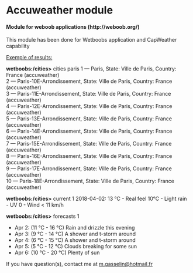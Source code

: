 <h1> Accuweather module </h1>
<h4> Module for weboob applications (http://weboob.org/)</h4>
This module has been done for Wetboobs application and CapWeather capability

<U>Exemple of results:</U>

<b>wetboobs:/cities></b> cities paris
 1 — Paris, State: Ville de Paris, Country: France (accuweather)<br>
 2 — Paris-10E-Arrondissement, State: Ville de Paris, Country: France (accuweather)<br>
 3 — Paris-11E-Arrondissement, State: Ville de Paris, Country: France (accuweather)<br>
 4 — Paris-12E-Arrondissement, State: Ville de Paris, Country: France (accuweather)<br>
 5 — Paris-13E-Arrondissement, State: Ville de Paris, Country: France (accuweather)<br>
 6 — Paris-14E-Arrondissement, State: Ville de Paris, Country: France (accuweather)<br>
 7 — Paris-15E-Arrondissement, State: Ville de Paris, Country: France (accuweather)<br>
 8 — Paris-16E-Arrondissement, State: Ville de Paris, Country: France (accuweather)<br>
 9 — Paris-17E-Arrondissement, State: Ville de Paris, Country: France (accuweather)<br>
10 — Paris-18E-Arrondissement, State: Ville de Paris, Country: France (accuweather)

<b>wetboobs:/cities></b> current 1
2018-04-02: 13 °C - Real feel 10°C - Light rain - UV 0 - Wind < 11 km/h


<b>wetboobs:/cities></b> forecasts 1
* Apr 2:          (11 °C - 16 °C) Rain and drizzle this evening
* Apr 3:          (9 °C - 14 °C) A shower and t-storm around
* Apr 4:          (6 °C - 15 °C) A shower and t-storm around
* Apr 5:          (5 °C - 12 °C) Clouds breaking for some sun
* Apr 6:          (10 °C - 20 °C) Plenty of sun


If you have question(s), contact me at m.gasselin@hotmail.fr
